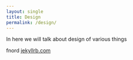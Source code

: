 ```yaml
---
layout: single
title: Design
permalink: /design/
---
```


In here we will talk about design of various things

fnord [jekyllrb.com](https://jekyllrb.com/)
